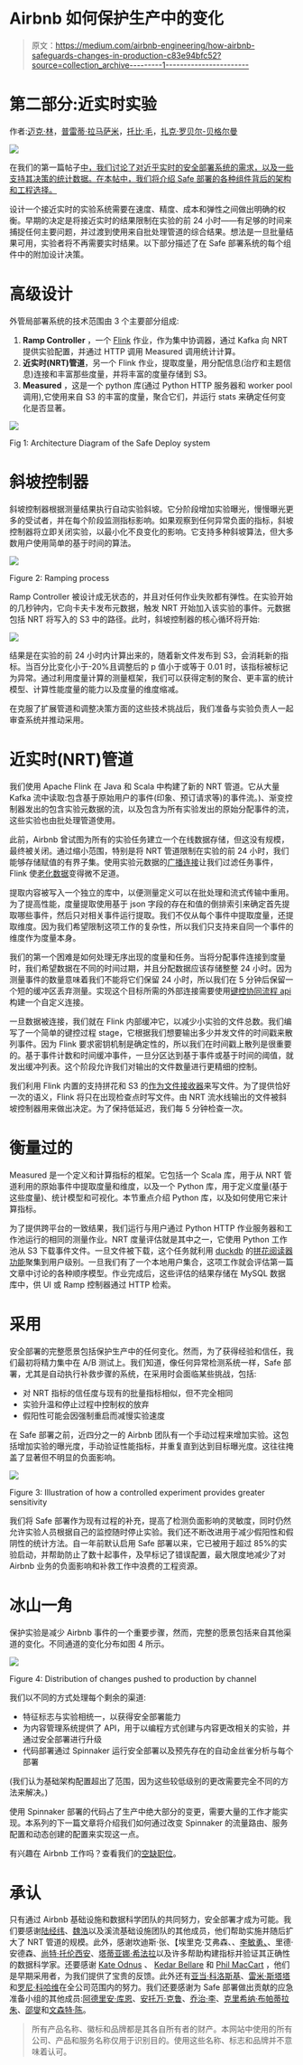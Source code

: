 # Airbnb 如何保护生产中的变化

> 原文：<https://medium.com/airbnb-engineering/how-airbnb-safeguards-changes-in-production-c83e94bfc52?source=collection_archive---------1----------------------->

# 第二部分:近实时实验

作者:[迈克·林](https://www.linkedin.com/in/michaelcl/)，[普雷蒂·拉马萨米](https://www.linkedin.com/in/preetiramasamy/)，[托比·毛](https://www.linkedin.com/in/toby-mao/)，[扎克·罗贝尔-贝格尔曼](https://www.linkedin.com/in/zack-loebel-begelman-85407698/)

![](img/1f0e84d74c961becaf045507e8c2f43c.png)

在我们的第一篇帖子[中，我们讨论了对近乎实时的安全部署系统的需求，以及一些支持其决策的统计数据。在本帖中，我们将介绍 Safe 部署的各种组件背后的架构和工程选择。](/airbnb-engineering/how-airbnb-safeguards-changes-in-production-9fc9024f3446)

设计一个接近实时的实验系统需要在速度、精度、成本和弹性之间做出明确的权衡。早期的决定是将接近实时的结果限制在实验的前 24 小时——有足够的时间来捕捉任何主要问题，并过渡到使用来自批处理管道的综合结果。想法是一旦批量结果可用，实验者将不再需要实时结果。以下部分描述了在 Safe 部署系统的每个组件中的附加设计决策。

# 高级设计

外管局部署系统的技术范围由 3 个主要部分组成:

1.  **Ramp Controller** ，一个 [Flink](https://flink.apache.org/) 作业，作为集中协调器，通过 Kafka 向 NRT 提供实验配置，并通过 HTTP 调用 Measured 调用统计计算。
2.  **近实时(NRT)管道**，另一个 Flink 作业，提取度量，用分配信息(治疗和主题信息)连接和丰富那些度量，并将丰富的度量存储到 S3。
3.  **Measured** ，这是一个 python 库(通过 Python HTTP 服务器和 worker pool 调用),它使用来自 S3 的丰富的度量，聚合它们，并运行 stats 来确定任何变化是否显著。

![](img/c028b6bbc956e5f9b1aa9746352e8506.png)

Fig 1: Architecture Diagram of the Safe Deploy system

# 斜坡控制器

斜坡控制器根据测量结果执行自动实验斜坡。它分阶段增加实验曝光，慢慢曝光更多的受试者，并在每个阶段监测指标影响。如果观察到任何异常负面的指标，斜坡控制器将立即关闭实验，以最小化不良变化的影响。它支持多种斜坡算法，但大多数用户使用简单的基于时间的算法。

![](img/e79449f36b6a56b1e56c618cf4a3fcfa.png)

Figure 2: Ramping process

Ramp Controller 被设计成无状态的，并且对任何作业失败都有弹性。在实验开始的几秒钟内，它向卡夫卡发布元数据，触发 NRT 开始加入该实验的事件。元数据包括 NRT 将写入的 S3 中的路径。此时，斜坡控制器的核心循环将开始:

![](img/7e134ee90de29095de2ef9d85a913cd2.png)

结果是在实验的前 24 小时内计算出来的，随着新文件发布到 S3，会消耗新的指标。当百分比变化小于-20%且调整后的 p 值小于或等于 0.01 时，该指标被标记为异常。通过利用度量计算的测量框架，我们可以获得定制的聚合、更丰富的统计模型、计算性能度量的能力以及度量的维度缩减。

在克服了扩展管道和调整决策方面的这些技术挑战后，我们准备与实验负责人一起审查系统并推动采用。

# 近实时(NRT)管道

我们使用 Apache Flink 在 Java 和 Scala 中构建了新的 NRT 管道。它从大量 Kafka 流中读取:包含基于原始用户的事件(印象、预订请求等)的事件流。)、渐变控制器发出的包含实验元数据的流，以及包含为所有实验发出的原始分配事件的流，这些实验也由批处理管道使用。

此前，Airbnb 曾试图为所有的实验任务建立一个在线数据存储，但这没有规模，最终被关闭。通过缩小范围，特别是将 NRT 管道限制在实验的前 24 小时，我们能够存储赋值的有界子集。使用实验元数据的[广播连接](https://nightlies.apache.org/flink/flink-docs-master/docs/dev/datastream/fault-tolerance/broadcast_state/)让我们过滤任务事件，Flink 使[老化数据](https://nightlies.apache.org/flink/flink-docs-master/docs/dev/datastream/fault-tolerance/state/#state-time-to-live-ttl)变得微不足道。

提取内容被写入一个独立的库中，以便测量定义可以在批处理和流式传输中重用。为了提高性能，度量提取使用基于 json 字段的存在和值的倒排索引来确定首先提取哪些事件，然后只对相关事件运行提取。我们不仅从每个事件中提取度量，还提取维度。因为我们希望限制这项工作的复杂性，所以我们只支持来自同一个事件的维度作为度量本身。

我们的第一个困难是如何处理无序出现的度量和任务。当将分配事件连接到度量时，我们希望数据在不同的时间过期，并且分配数据应该存储整整 24 小时。因为测量事件的数量意味着我们不能将它们保留 24 小时，所以我们在 5 分钟后保留一个短的缓冲区丢弃测量。实现这个目标所需的外部连接需要使用[键控协同流程 api](https://nightlies.apache.org/flink/flink-docs-master/api/java/org/apache/flink/streaming/api/functions/co/KeyedCoProcessFunction.html) 构建一个自定义连接。

一旦数据被连接，我们就在 Flink 内部缓冲它，以减少小实验的文件总数。我们编写了一个简单的键控过程 stage，它根据我们想要输出多少并发文件的时间戳来散列事件。因为 Flink 要求密钥机制是确定性的，所以我们在时间戳上散列是很重要的。基于事件计数和时间缓冲事件，一旦分区达到基于事件或基于时间的阈值，就发出缓冲列表。这个阶段允许我们对输出的文件数量进行更精细的控制。

我们利用 Flink 内置的支持拼花和 S3 的[作为文件接收器](https://nightlies.apache.org/flink/flink-docs-release-1.15/docs/connectors/datastream/filesystem/#parquet-format)来写文件。为了提供恰好一次的语义，Flink 将只在出现检查点时写文件。由 NRT 流水线输出的文件被斜坡控制器用来做出决定。为了保持低延迟，我们每 5 分钟检查一次。

# 衡量过的

Measured 是一个定义和计算指标的框架。它包括一个 Scala 库，用于从 NRT 管道利用的原始事件中提取度量和维度，以及一个 Python 库，用于定义度量(基于这些度量)、统计模型和可视化。本节重点介绍 Python 库，以及如何使用它来计算指标。

为了提供跨平台的一致结果，我们运行与用户通过 Python HTTP 作业服务器和工作池运行的相同的测量作业。NRT 度量评估就是其中之一，它使用 Python 工作池从 S3 下载事件文件。一旦文件被下载，这个任务就利用 [duckdb](https://duckdb.org/) 的[拼花阅读器功能](https://duckdb.org/docs/data/parquet)聚集到用户级别。一旦我们有了一个本地用户集合，这项工作就会评估第一篇文章中讨论的各种顺序模型。作业完成后，这些评估的结果存储在 MySQL 数据库中，供 UI 或 Ramp 控制器通过 HTTP 检索。

# 采用

安全部署的完整愿景包括保护生产中的任何变化。然而，为了获得经验和信任，我们最初将精力集中在 A/B 测试上。我们知道，像任何异常检测系统一样，Safe 部署，尤其是自动执行补救步骤的系统，在采用时会面临某些挑战，包括:

*   对 NRT 指标的信任度与现有的批量指标相似，但不完全相同
*   实验升温和停止过程中控制权的放弃
*   假阳性可能会因强制重启而减慢实验速度

在 Safe 部署之前，近四分之一的 Airbnb 团队有一个手动过程来增加实验。这包括增加实验的曝光度，手动验证性能指标，并重复直到达到目标曝光度。这往往掩盖了显著但不明显的负面影响。

![](img/cf167ab9f9fcbdb58c3fa921ca8bafa1.png)

Figure 3: Illustration of how a controlled experiment provides greater sensitivity

我们将 Safe 部署作为现有过程的补充，提高了检测负面影响的灵敏度，同时仍然允许实验人员根据自己的监控随时停止实验。我们还不断改进用于减少假阳性和假阴性的统计方法。自一年前默认启用 Safe 部署以来，它已被用于超过 85%的实验启动，并帮助防止了数十起事件，及早标记了错误配置，最大限度地减少了对 Airbnb 业务的负面影响和补救工作中浪费的工程资源。

# 冰山一角

保护实验是减少 Airbnb 事件的一个重要步骤，然而，完整的愿景包括来自其他渠道的变化。不同通道的变化分布如图 4 所示。

![](img/1b8a49a3e8ffdf1ea58fd1132fab4ea7.png)

Figure 4: Distribution of changes pushed to production by channel

我们以不同的方式处理每个剩余的渠道:

*   特征标志与实验相统一，以获得安全部署能力
*   为内容管理系统提供了 API，用于以编程方式创建与内容更改相关的实验，并通过安全部署进行升级
*   代码部署通过 Spinnaker 运行安全部署以及预先存在的自动金丝雀分析与每个部署

(我们认为基础架构配置超出了范围，因为这些较低级别的更改需要完全不同的方法来解决。)

使用 Spinnaker 部署的代码占了生产中绝大部分的变更，需要大量的工作才能实现。本系列的下一篇文章将介绍我们如何通过改变 Spinnaker 的流量路由、服务配置和动态创建的配置来实现这一点。

有兴趣在 Airbnb 工作吗？查看我们的[空缺职位](https://careers.airbnb.com/)。

# 承认

只有通过 Airbnb 基础设施和数据科学团队的共同努力，安全部署才成为可能。我们要感谢[陆经纬](https://www.linkedin.com/in/jingwei-lu-5701222/)、[魏浩](https://www.linkedin.com/in/wei-hou-93a069a4/)以及溪流基础设施团队的其他成员，他们帮助实施并随后扩大了 NRT 管道的规模。此外，感谢坎迪斯·张、【埃里克·艾弗森、、[李敏勇、](https://www.linkedin.com/in/minyong-lee-1a302466/)、里德·安德森、[尚特·托伦西安](https://www.linkedin.com/in/shant-torosean-606aa354/)、[塔蒂亚娜·希法拉](https://www.linkedin.com/in/tatiana-xifara/)以及许多帮助构建指标并验证其正确性的数据科学家。还要感谢 [Kate Odnus](https://www.linkedin.com/in/kodnous/) 、 [Kedar Bellare](https://www.linkedin.com/in/kedar-bellare-3048128a/) 和 [Phil MacCart](https://www.linkedin.com/in/pmaccart/) ，他们是早期采用者，为我们提供了宝贵的反馈。此外还有[亚当·科洛斯基](https://www.linkedin.com/in/kocolosk/)、[雷米·斯塔塔](https://www.linkedin.com/in/rstata/)和[罗尼·科哈维](https://www.linkedin.com/in/ronnyk/)在全公司范围内的努力。我们还要感谢为 Safe 部署做出贡献的应急准备小组的其他成员:[阿德里安·库恩](https://www.linkedin.com/in/adriankuhn/)、[安托万·克鲁](https://www.linkedin.com/in/antoinecreux/)、[乔治·李](https://www.linkedin.com/in/george-l-9b946655/)、[克里希纳·布帕蒂拉朱](https://www.linkedin.com/in/krishna-bhupatiraju-1ba1a524/)、[邵燮](https://www.linkedin.com/in/shao-xie-0b84b64/)和[文森特·陈](https://www.linkedin.com/in/vincent-chan-70080423/)。

> 所有产品名称、徽标和品牌都是其各自所有者的财产。本网站中使用的所有公司、产品和服务名称仅用于识别目的。使用这些名称、标志和品牌并不意味着认可。